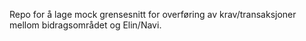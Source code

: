 Repo for å lage mock grensesnitt for overføring av krav/transaksjoner mellom bidragsområdet og Elin/Navi.
